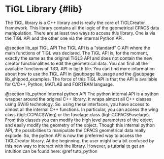 TiGL Library {#lib}
============

The TiGL library is a C++ library and is really the core of TiGLCreator framework. This library contains all
the logic of the geometrical CPACS data manipulation. There are at least two ways to access this library. One is via the TiGL API and the other one via the internal Python API. 

@section lib_api TiGL API
The TiGL API is a "standard" C API where the main functions of TiGL was declared. 
The TiGL API is, for the moment, exactly the same as the original TiGL3 API and does not 
contain the new creator functionalities to edit the geometrical data.
You can find all the available functions of TiGL API in tigl.h file. 
You can find more information about how to use the TiGL API in @subpage lib_usage and the @subpage lib_shipped_examples. 
The force of this TiGL API is that the API is available for C/C++, Python, MATLAB and FORTRAN language.


@section lib_python Internal python API
The python internal API is a python wrapper around the original C++ library. 
It wraps almost all C++ classes using SWIG technology. 
So. using these interfaces, you have access to almost all the internal C++ functions. 
In particular, you can access the wing class (tigl::CCPACSWing) or the fuselage class (tigl::CCPACSFuselage).
From this classes you can modify the high level parameters of the object and easily modify the geometry of the object. 
Though this internal python API, the possibilities to manipulate the CPACS geometrical data really explode. 
So, the python API is now the preferred way to access the TiGLCreator library. At the beginning, the user might be a
bit confused by this new way to interact with the library. However, a tutorial to get an intuition can be found here: @ref tuto_python 
           
    
